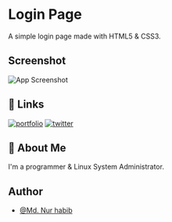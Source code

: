 
# Login Page

A simple login page made with HTML5 & CSS3.


## Screenshot

![App Screenshot](./screenshort.pg)

## 🔗 Links
[![portfolio](https://img.shields.io/badge/my_portfolio-000?style=for-the-badge&logo=ko-fi&logoColor=white)](https://www.nurhabib.ml/)
[![twitter](https://img.shields.io/badge/twitter-1DA1F2?style=for-the-badge&logo=twitter&logoColor=white)](https://twitter.com/mdnurhabib12)


## 🚀 About Me
I'm a programmer & Linux System Administrator.




## Author

- [@Md. Nur habib](https://www.github.com/thenurhabib)

